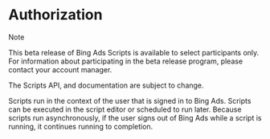 # Authorization

> [!NOTE]
> This beta release of Bing Ads Scripts is available to select participants only. For information about participating in the beta release program, please contact your account manager.
>
> The Scripts API, and documentation are subject to change.

Scripts run in the context of the user that is signed in to Bing Ads. Scripts can be executed in the script editor or scheduled to run later. Because scripts run asynchronously, if the user signs out of Bing Ads while a script is running, it continues running to completion.

